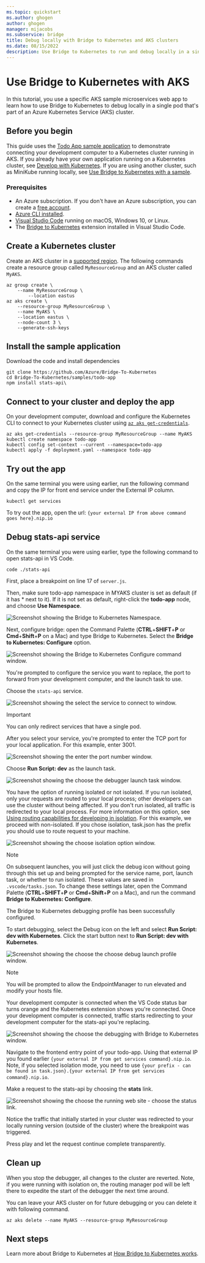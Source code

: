 ```yaml
---
ms.topic: quickstart
ms.author: ghogen
author: ghogen
manager: mijacobs
ms.subservice: bridge
title: Debug locally with Bridge to Kubernetes and AKS clusters
ms.date: 08/15/2022
description: Use Bridge to Kubernetes to run and debug locally in a single pod with Kubernetes with Azure Kubernetes Service (AKS) cluster in Azure.
---
```


# Use Bridge to Kubernetes with AKS

In this tutorial, you use a specific AKS sample microservices web app to learn how to use Bridge to Kubernetes to debug locally in a single pod that's part of an Azure Kubernetes Service (AKS) cluster.

## Before you begin

This guide uses the [Todo App sample application](https://github.com/Azure/Bridge-To-Kubernetes/tree/main/samples/todo-app) to demonstrate connecting your development computer to a Kubernetes cluster running in AKS. If you already have your own application running on a Kubernetes cluster, see [Develop with Kubernetes](bridge-to-kubernetes-vs-code.md). If you are using another cluster, such as MiniKube running locally, see [Use Bridge to Kubernetes with a sample](bridge-to-kubernetes-sample.md).

### Prerequisites

* An Azure subscription. If you don't have an Azure subscription, you can create a [free account](https://azure.microsoft.com/free).
* [Azure CLI installed][azure-cli].
* [Visual Studio Code][vs-code] running on macOS, Windows 10, or Linux.
* The [Bridge to Kubernetes][btk-vs-code] extension installed in Visual Studio Code.

## Create a Kubernetes cluster

Create an AKS cluster in a [supported region][supported-regions]. The following commands create a resource group called `MyResourceGroup` and an AKS cluster called `MyAKS`.

```azurecli-interactive
az group create \
    --name MyResourceGroup \
        --location eastus
az aks create \
    --resource-group MyResourceGroup \
    --name MyAKS \
    --location eastus \
    --node-count 3 \
    --generate-ssh-keys
```

## Install the sample application

Download the code and install dependencies

```azurecli-interactive
git clone https://github.com/Azure/Bridge-To-Kubernetes
cd Bridge-To-Kubernetes/samples/todo-app
npm install stats-api\
```

## Connect to your cluster and deploy the app

On your development computer, download and configure the Kubernetes CLI to connect to your Kubernetes cluster using [`az aks get-credentials`][az-aks-get-credentials].

```azurecli
az aks get-credentials --resource-group MyResourceGroup --name MyAKS
kubectl create namespace todo-app
kubectl config set-context --current --namespace=todo-app
kubectl apply -f deployment.yaml --namespace todo-app
```

## Try out the app

On the same terminal you were using earlier, run the following command and copy the IP for front end service under the External IP column.

```azurecli
kubectl get services
```

To try out the app, open the url:
`{your external IP from above command goes here}.nip.io`

## Debug stats-api service

On the same terminal you were using earlier, type the following command to open stats-api in VS Code.

```azurecli
code ./stats-api
```

First, place a breakpoint on line 17 of `server.js`.

Then, make sure todo-app namespace in MYAKS cluster is set as default (if it has * next to it). If it is not set as default, right-click the **todo-app** node, and choose **Use Namespace**.

![Screenshot showing the Bridge to Kubernetes Namespace.](media/bridge-to-kubernetes-sample/bridge-to-kubernetes-namespace.png)

Next, configure bridge: open the Command Palette (**CTRL**+**SHIFT**+**P** or **Cmd**+**Shift**+**P** on a Mac) and type Bridge to Kubernetes. Select the **Bridge to Kubernetes: Configure** option.

![Screenshot showing the Bridge to Kubernetes Configure command window.](media/bridge-to-kubernetes-sample/bridge-configure.png)

You're prompted to configure the service you want to replace, the port to forward from your development computer, and the launch task to use.

Choose the `stats-api` service.

![Screenshot showing the select the service to connect to window.](media/bridge-to-kubernetes-sample/select-service.png)

> [!IMPORTANT]
> You can only redirect services that have a single pod.

After you select your service, you're prompted to enter the TCP port for your local application. For this example, enter 3001.

![Screenshot showing the enter the port number window.](media/bridge-to-kubernetes-sample/enter-port.png)

Choose **Run Script: dev** as the launch task.

![Screenshot showing the choose the debugger launch task window.](media/bridge-to-kubernetes-sample/launch-task.png)

You have the option of running isolated or not isolated. If you run isolated, only your requests are routed to your local process; other developers can use the cluster without being affected. If you don't run isolated, all traffic is redirected to your local process. For more information on this option, see [Using routing capabilities for developing in isolation](overview-bridge-to-kubernetes.md#using-routing-capabilities-for-developing-in-isolation). For this example, we proceed with non-isolated. If you chose isolation, task.json has the prefix you should use to route request to your machine.

![Screenshot showing the choose isolation option window.](media/bridge-to-kubernetes-sample/isolation.png)

> [!NOTE]
> On subsequent launches, you will just click the debug icon without going through this set up and being prompted for the service name, port, launch task, or whether to run isolated. These values are saved in `.vscode/tasks.json`. To change these settings later, open the Command Palette (**CTRL**+**SHIFT**+**P** or **Cmd**+**Shift**+**P** on a Mac), and run the command **Bridge to Kubernetes: Configure**.

The Bridge to Kubernetes debugging profile has been successfully configured.

To start debugging, select the Debug icon on the left and select **Run Script: dev with Kubernetes**. Click the start button next to **Run Script: dev with Kubernetes**.

![Screenshot showing the choose the choose debug launch profile window.](media/bridge-to-kubernetes-sample/debug-profile.png)

> [!NOTE]
> You will be prompted to allow the EndpointManager to run elevated and modify your hosts file.

Your development computer is connected when the VS Code status bar turns orange and the Kubernetes extension shows you're connected. Once your development computer is connected, traffic starts redirecting to your development computer for the stats-api you're replacing.

![Screenshot showing the choose the debugging with Bridge to Kubernetes window.](media/bridge-to-kubernetes-sample/debugging.png)

Navigate to the frontend entry point of your todo-app. Using that external IP you found earlier `{your external IP from get services command}.nip.io`. Note, if you selected isolation mode, you need to use `{your prefix - can be found in task.json}.{your external IP from get services command}.nip.io`.

Make a request to the stats-api by choosing the **stats** link.

![Screenshot showing the choose the running web site - choose the status link.](media/bridge-to-kubernetes-sample/stats.png)

Notice the traffic that initially started in your cluster was redirected to your locally running version (outside of the cluster) where the breakpoint was triggered.

Press play and let the request continue complete transparently.

## Clean up

When you stop the debugger, all changes to the cluster are reverted. Note, if you were running with isolation on, the routing manager pod will be left there to expedite the start of the debugger the next time around.

You can leave your AKS cluster on for future debugging or you can delete it with following command.

```azurecli-interactive
az aks delete --name MyAKS --resource-group MyResourceGroup
```

## Next steps

Learn more about Bridge to Kubernetes at [How Bridge to Kubernetes works][btk-how-it-works].

[azure-kubernetes-service]: /azure/aks/kubernetes-walkthrough
[azds-cli]: /azure/dev-spaces/how-to/install-dev-spaces#install-the-client-side-tools
[azds-tmp-dir]: /azure/dev-spaces/troubleshooting#before-you-begin
[btk-vs-code]: https://marketplace.visualstudio.com/items?itemName=mindaro.mindaro
[azure-cli]: /cli/azure/install-azure-cli?view=azure-cli-latest&preserve-view=true
[azure-cloud-shell]: /azure/cloud-shell/overview
[az-aks-get-credentials]: /cli/azure/aks?view=azure-cli-latest&preserve-view=true#az-aks-get-credentials
[az-aks-vs-code]: https://marketplace.visualstudio.com/items?itemName=ms-kubernetes-tools.vscode-aks-tools
[preview-terms]: https://azure.microsoft.com/support/legal/preview-supplemental-terms/
[supported-regions]: https://azure.microsoft.com/global-infrastructure/services/?products=kubernetes-service
[troubleshooting]: /azure/dev-spaces/troubleshooting#fail-to-restore-original-configuration-of-deployment-on-cluster
[vs-code]: https://code.visualstudio.com/download
[kubernetesLocalProcessConfig-yaml]: configure-bridge-to-kubernetes.md
[btk-how-it-works]: overview-bridge-to-kubernetes.md
[btk-overview-routing]: overview-bridge-to-kubernetes.md#using-routing-capabilities-for-developing-in-isolation
